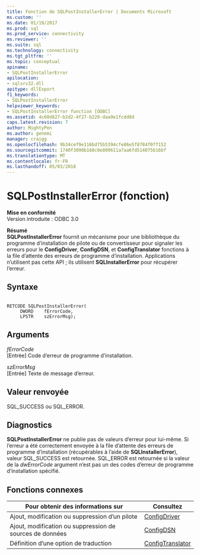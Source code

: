 ```yaml
---
title: Fonction de SQLPostInstallerError | Documents Microsoft
ms.custom: ''
ms.date: 01/19/2017
ms.prod: sql
ms.prod_service: connectivity
ms.reviewer: ''
ms.suite: sql
ms.technology: connectivity
ms.tgt_pltfrm: ''
ms.topic: conceptual
apiname:
- SQLPostInstallerError
apilocation:
- sqlsrv32.dll
apitype: dllExport
f1_keywords:
- SQLPostInstallerError
helpviewer_keywords:
- SQLPostInstallerError function [ODBC]
ms.assetid: 4c60d827-b2d2-4f27-b220-daa9e1fcdd8d
caps.latest.revision: 7
author: MightyPen
ms.author: genemi
manager: craigg
ms.openlocfilehash: 9b34cef9e116bd75b5394cfe86e5f8784f0ff152
ms.sourcegitcommit: 1740f3090b168c0e809611a7aa6fd514075616bf
ms.translationtype: MT
ms.contentlocale: fr-FR
ms.lasthandoff: 05/03/2018
---
```

# <a name="sqlpostinstallererror-function"></a>SQLPostInstallerError (fonction)
**Mise en conformité**  
 Version introduite : ODBC 3.0  
  
 **Résumé**  
 **SQLPostInstallerError** fournit un mécanisme pour une bibliothèque du programme d’installation de pilote ou de convertisseur pour signaler les erreurs pour le **ConfigDriver**, **ConfigDSN**, et **ConfigTranslator**  fonctions à la file d’attente des erreurs de programme d’installation. Applications n’utilisent pas cette API ; ils utilisent **SQLInstallerError** pour récupérer l’erreur.  
  
## <a name="syntax"></a>Syntaxe  
  
```  
  
RETCODE SQLPostInstallerError(  
     DWORD    fErrorCode,  
     LPSTR    szErrorMsg);  
```  
  
## <a name="arguments"></a>Arguments  
 *fErrorCode*  
 [Entrée] Code d’erreur de programme d’installation.  
  
 *szErrorMsg*  
 [Entrée] Texte de message d’erreur.  
  
## <a name="returns"></a>Valeur renvoyée  
 SQL_SUCCESS ou SQL_ERROR.  
  
## <a name="diagnostics"></a>Diagnostics  
 **SQLPostInstallerError** ne publie pas de valeurs d’erreur pour lui-même. Si l’erreur a été correctement envoyée à la file d’attente des erreurs de programme d’installation (récupérables à l’aide de **SQLInstallerError**), valeur SQL_SUCCESS est retournée. SQL_ERROR est retournée si la valeur de la *dwErrorCode* argument n’est pas un des codes d’erreur de programme d’installation spécifié.  
  
## <a name="related-functions"></a>Fonctions connexes  
  
|Pour obtenir des informations sur|Consultez|  
|---------------------------|---------|  
|Ajout, modification ou suppression d’un pilote|[ConfigDriver](../../../odbc/reference/syntax/configdriver-function.md)|  
|Ajout, modification ou suppression de sources de données|[ConfigDSN](../../../odbc/reference/syntax/configdsn-function.md)|  
|Définition d’une option de traduction|[ConfigTranslator](../../../odbc/reference/syntax/configtranslator-function.md)|
